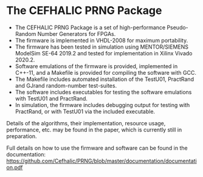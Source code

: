 # The CEFHALIC PRNG Package

* The CEFHALIC PRNG Package is a set of high-performance Pseudo-Random Number Generators for FPGAs.
* The firmware is implemented in VHDL-2008 for maximum portability.
* The firmware has been tested in simulation using MENTOR/SIEMENS ModelSim SE-64 2019.2 and tested for implementation in Xilinx Vivado 2020.2.
* Software emulations of the firmware is provided, implemented in C++-11, and a Makefile is provided for compiling the software with GCC.
* The Makefile includes automated installation of the TestU01, PractRand and GJrand random-number test-suites.
* The software includes executables for testing the software emulations with TestU01 and PractRand.
* In simulation, the firmware includes debugging output for testing with PractRand, or with TestU01 via the included executable.

Details of the algorithms, their implementation, resource usage, performance, etc. may be found in the paper, which is currently still in preparation.

Full details on how to use the firmware and software can be found in the documentation: https://github.com/Cefhalic/PRNG/blob/master/documentation/documentation.pdf

